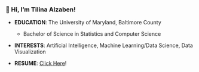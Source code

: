 ### 👋 Hi, I’m Tilina Alzaben!

- __EDUCATION__: The University of Maryland, Baltimore County
    - Bachelor of Science in Statistics and Computer Science
    
- __INTERESTS__: Artificial Intelligence, Machine Learning/Data Science, Data Visualization

- __RESUME__: [Click Here](https://ti-99.github.io/resume/Resume.html)! 
    
